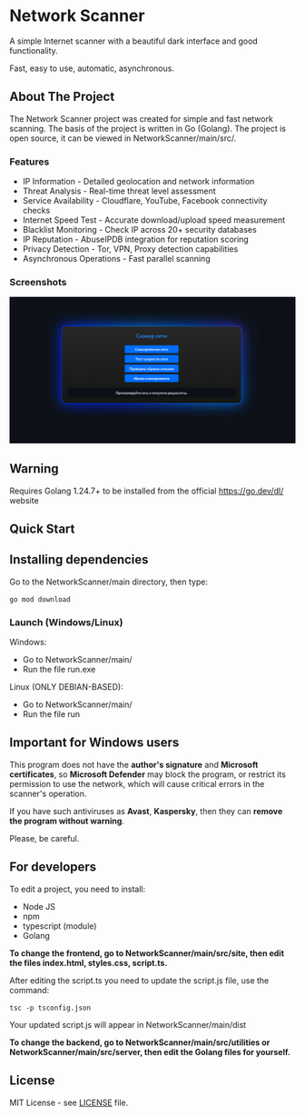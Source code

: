 # Network Scanner

A simple Internet scanner with a beautiful dark interface and good functionality.

Fast, easy to use, automatic, asynchronous.

## About The Project

The Network Scanner project was created for simple and fast network scanning. The basis of the project is written in Go (Golang). The project is open source, it can be viewed in NetworkScanner/main/src/.

### Features

* IP Information - Detailed geolocation and network information
* Threat Analysis - Real-time threat level assessment
* Service Availability - Cloudflare, YouTube, Facebook connectivity checks
* Internet Speed Test - Accurate download/upload speed measurement
* Blacklist Monitoring - Check IP across 20+ security databases
* IP Reputation - AbuseIPDB integration for reputation scoring
* Privacy Detection - Tor, VPN, Proxy detection capabilities
* Asynchronous Operations - Fast parallel scanning

### Screenshots
![](main/images/image1.png)

## Warning

Requires Golang 1.24.7+ to be installed from the official https://go.dev/dl/ website

## Quick Start

## Installing dependencies

Go to the NetworkScanner/main directory, then type:

```
go mod download
```

### Launch (Windows/Linux)

Windows:
- Go to NetworkScanner/main/
- Run the file run.exe

Linux (ONLY DEBIAN-BASED):
- Go to NetworkScanner/main/
- Run the file run

## Important for Windows users

This program does not have the **author's signature** and **Microsoft certificates**, so **Microsoft Defender** may block the program, or restrict its permission to use the network, which will cause critical errors in the scanner's operation.

If you have such antiviruses as **Avast**, **Kaspersky**, then they can **remove the program without warning**.

Please, be careful.

## For developers

To edit a project, you need to install:
* Node JS
* npm
* typescript (module)
* Golang

**To change the frontend, go to NetworkScanner/main/src/site, then edit the files index.html, styles.css, script.ts.**

After editing the script.ts you need to update the script.js file, use the command:

```
tsc -p tsconfig.json
```

Your updated script.js will appear in NetworkScanner/main/dist

**To change the backend, go to NetworkScanner/main/src/utilities or NetworkScanner/main/src/server, then edit the Golang files for yourself.**

## License

MIT License - see [LICENSE](LICENSE) file.
